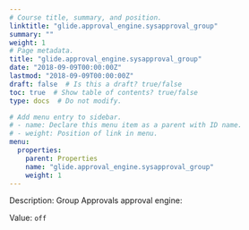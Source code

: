 ```yaml
---
# Course title, summary, and position.
linktitle: "glide.approval_engine.sysapproval_group"
summary: ""
weight: 1
# Page metadata.
title: "glide.approval_engine.sysapproval_group"
date: "2018-09-09T00:00:00Z"
lastmod: "2018-09-09T00:00:00Z"
draft: false  # Is this a draft? true/false
toc: true  # Show table of contents? true/false
type: docs  # Do not modify.

# Add menu entry to sidebar.
# - name: Declare this menu item as a parent with ID name.
# - weight: Position of link in menu.
menu:
  properties:
    parent: Properties
    name: "glide.approval_engine.sysapproval_group"
    weight: 1
---
```


Description: Group Approvals approval engine:


Value: `off`